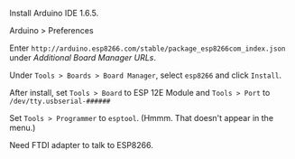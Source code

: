 Install Arduino IDE 1.6.5.

Arduino > Preferences

Enter `http://arduino.esp8266.com/stable/package_esp8266com_index.json` under *Additional Board Manager URLs*.

Under `Tools > Boards > Board Manager`, select `esp8266` and click `Install`.

After install, set `Tools > Board` to ESP 12E Module and `Tools > Port` to `/dev/tty.usbserial-######`

Set `Tools > Programmer` to `esptool`. (Hmmm. That doesn't appear in the menu.)

Need FTDI adapter to talk to ESP8266.
